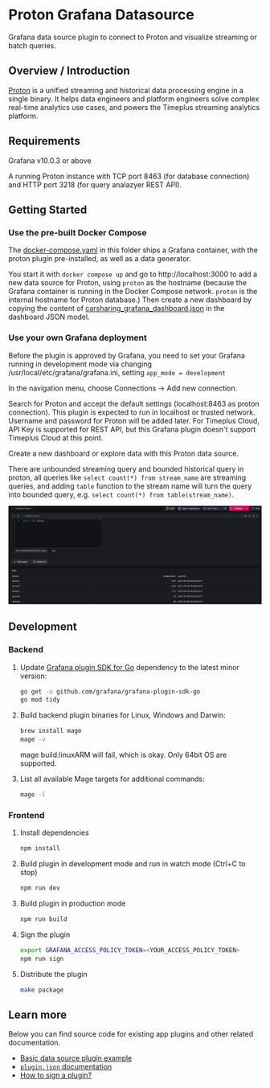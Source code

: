 # Proton Grafana Datasource
Grafana data source plugin to connect to Proton and visualize streaming or batch queries.

## Overview / Introduction

[Proton](https://github.com/timeplus-io/proton) is a unified streaming and historical data processing engine in a single binary. It helps data engineers and platform engineers solve complex real-time analytics use cases, and powers the Timeplus streaming analytics platform.

## Requirements

Grafana v10.0.3 or above

A running Proton instance with TCP port 8463 (for database connection) and HTTP port 3218 (for query analazyer REST API).

## Getting Started

### Use the pre-built Docker Compose
The [docker-compose.yaml](docker-compose.yaml) in this folder ships a Grafana container, with the proton plugin pre-installed, as well as a data generator.

You start it with `docker compose up` and go to http://localhost:3000 to add a new data source for Proton, using `proton` as the hostname (because the Grafana container is running in the Docker Compose network. `proton` is the internal hostname for Proton database.)
Then create a new dashboard by copying the content of [carsharing_grafana_dashboard.json](carsharing_grafana_dashboard.json) in the dashboard JSON model.

### Use your own Grafana deployment

Before the plugin is approved by Grafana, you need to set your Grafana running in development mode via changing /usr/local/etc/grafana/grafana.ini, setting `app_mode = development`

In the navigation menu, choose Connections -> Add new connection.

Search for Proton and accept the default settings (localhost:8463 as proton connection). This plugin is expected to run in localhost or trusted network. Username and password for Proton will be added later. For Timeplus Cloud, API Key is supported for REST API, but this Grafana plugin doesn't support Timeplus Cloud at this point.

Create a new dashboard or explore data with this Proton data source.

There are unbounded streaming query and bounded historical query in proton, all queries like `select count(*) from stream_name` are streaming queries, and adding `table` function to the stream name will turn the query into bounded query, e.g. `select count(*) from table(stream_name)`.

![query editor](src/img/query.png)


## Development

### Backend

1. Update [Grafana plugin SDK for Go](https://grafana.com/docs/grafana/latest/developers/plugins/backend/grafana-plugin-sdk-for-go/) dependency to the latest minor version:

   ```bash
   go get -u github.com/grafana/grafana-plugin-sdk-go
   go mod tidy
   ```

2. Build backend plugin binaries for Linux, Windows and Darwin:

   ```bash
   brew install mage
   mage -v
   ```

   mage build:linuxARM will fail, which is okay. Only 64bit OS are supported.

3. List all available Mage targets for additional commands:

   ```bash
   mage -l
   ```
### Frontend

1. Install dependencies

   ```bash
   npm install
   ```

2. Build plugin in development mode and run in watch mode (Ctrl+C to stop)

   ```bash
   npm run dev
   ```

3. Build plugin in production mode

   ```bash
   npm run build
   ```

4. Sign the plugin
   ```bash
   export GRAFANA_ACCESS_POLICY_TOKEN=<YOUR_ACCESS_POLICY_TOKEN>
   npm run sign
   ```

4. Distribute the plugin
   ```bash
   make package
   ```

## Learn more

Below you can find source code for existing app plugins and other related documentation.

- [Basic data source plugin example](https://github.com/grafana/grafana-plugin-examples/tree/master/examples/datasource-basic#readme)
- [`plugin.json` documentation](https://grafana.com/developers/plugin-tools/reference-plugin-json)
- [How to sign a plugin?](https://grafana.com/docs/grafana/latest/developers/plugins/sign-a-plugin/)
